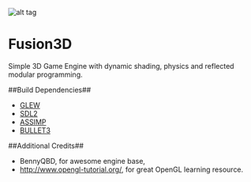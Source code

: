 ![alt tag](http://i.imgur.com/y7jhAYZ.png)

Fusion3D
==

Simple 3D Game Engine with dynamic shading, physics and reflected modular programming.

##Build Dependencies##
- [GLEW](http://glew.sourceforge.net/)
- [SDL2](http://www.libsdl.org/)
- [ASSIMP](http://assimp.sourceforge.net/)
- [BULLET3](http://bulletphysics.org/)

##Additional Credits##
- BennyQBD, for awesome engine base,
- http://www.opengl-tutorial.org/, for great OpenGL learning resource.